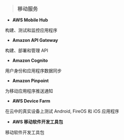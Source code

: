 > ### **移动服务**

* **AWS Mobile Hub**
  
 构建、测试和监控应用程序
  
* **Amazon API Gateway**
  
 构建、部署和管理 API
  
* **Amazon Cognito** 
 
 用户身份和应用程序数据同步
  
* **Amazon Pinpoint**
  
 为移动应用程序推送通知
  
* **AWS Device Farm**
  
 在云中的真实设备上测试 Android, FireOS 和 iOS 应用程序
  
* **AWS 移动软件开发工具包**
  
 移动软件开发工具包
